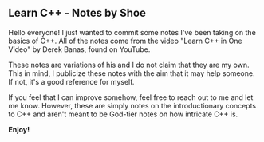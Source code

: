 <h2>Learn C++ - Notes by Shoe</h2>
<p>Hello everyone! I just wanted to commit some notes I've been taking on the basics of C++. All of the notes come from the video "Learn C++ in One Video" by Derek Banas, found on YouTube.</p>

<p>These notes are variations of his and I do not claim that they are my own. This in mind, I publicize these notes with the aim that it may help someone. If not, it's a good reference for myself.</p>

<p>If you feel that I can improve somehow, feel free to reach out to me and let me know. However, these are simply notes on the introductionary concepts to C++ and aren't meant to be God-tier notes on how intricate C++ is.</p>

<b>Enjoy!</b>

